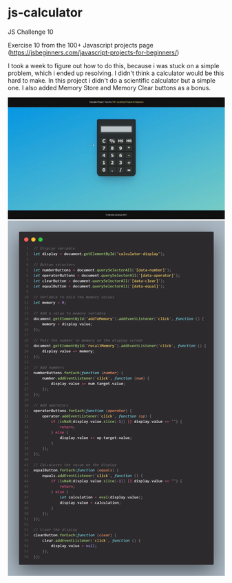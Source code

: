 # js-calculator
JS Challenge 10

Exercise 10 from the 100+ Javascript projects page (https://jsbeginners.com/javascript-projects-for-beginners/)

I took a week to figure out how to do this, because i was stuck on a simple problem, which i ended up resolving. 
I didn't think a calculator would be this hard to make. In this project i didn't do a scientific calculator but a simple one.
I also added Memory Store and Memory Clear buttons as a bonus.

![project picture](challenge10.gif)
![project picture](code.png)
